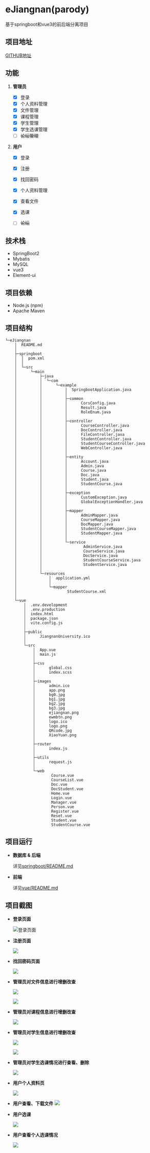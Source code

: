 # eJiangnan(parody)

基于springboot和vue3的前后端分离项目


## 项目地址

[GITHUB地址](https://github.com/tinsyding/ejiangnan)


## 功能


1. **管理员**

    - [x] 登录
    - [x] 个人资料管理
    - [x] 文件管理
    - [x] 课程管理
    - [x] 学生管理
    - [x] 学生选课管理
    - [ ] ~~论坛管理~~

2. **用户**

    - [x] 登录
    - [x] 注册
    - [x] 找回密码
    - [x] 个人资料管理
    - [x] 查看文件
    - [x] 选课 
    - [ ] ~~论坛~~


## 技术栈

- SpringBoot2
- Mybatis
- MySQL
- vue3
- Element-ui


## 项目依赖

- Node.js (npm)
- Apache Maven

## 项目结构

    └─eJiangnan
        │  README.md
        │
        ├─springboot
        │  │  pom.xml
        │  │
        │  └─src
        │      └─main
        │          ├─java
        │          │  └─com
        │          │      └─example
        │          │          │  SpringbootApplication.java
        │          │          │
        │          │          ├─common
        │          │          │      CorsConfig.java
        │          │          │      Result.java
        │          │          │      RoleEnum.java
        │          │          │
        │          │          ├─controller
        │          │          │      CourseController.java
        │          │          │      DocController.java
        │          │          │      FileController.java
        │          │          │      StudentController.java
        │          │          │      StudentCourseController.java
        │          │          │      WebController.java
        │          │          │
        │          │          ├─entity
        │          │          │      Account.java
        │          │          │      Admin.java
        │          │          │      Course.java
        │          │          │      Doc.java
        │          │          │      Student.java
        │          │          │      StudentCourse.java
        │          │          │
        │          │          ├─exception
        │          │          │      CustomException.java
        │          │          │      GlobalExceptionHandler.java
        │          │          │
        │          │          ├─mapper
        │          │          │      AdminMapper.java
        │          │          │      CourseMapper.java
        │          │          │      DocMapper.java
        │          │          │      StudentCourseMapper.java
        │          │          │      StudentMapper.java
        │          │          │
        │          │          └─service
        │          │                  AdminService.java
        │          │                  CourseService.java
        │          │                  DocService.java
        │          │                  StudentCourseService.java
        │          │                  StudentService.java
        │          │
        │          └─resources
        │              │  application.yml
        │              │
        │              └─mapper
        │                      StudentCourse.xml
        │
        └─vue
            │  .env.development
            │  .env.production
            │  index.html
            │  package.json
            │  vite.config.js
            │
            ├─public
            │      JiangnanUniversity.ico
            │
            └─src
                │  App.vue
                │  main.js
                │
                ├─css
                │      global.css
                │      index.scss
                │
                ├─images
                │      admin.ico
                │      app.png
                │      bg0.jpg
                │      bg1.jpg
                │      bg2.jpg
                │      bg3.jpg
                │      ejiangnan.png
                │      ewmbtn.png
                │      logo.ico
                │      logo.png
                │      QRcode.jpg
                │      XiaoYuan.png
                │
                ├─router
                │      index.js
                │
                ├─utils
                │      request.js
                │
                └─web
                        Course.vue
                        CourseList.vue
                        Doc.vue
                        DocStudent.vue
                        Home.vue
                        Login.vue
                        Manager.vue
                        Person.vue
                        Register.vue
                        Reset.vue
                        Student.vue
                        StudentCourse.vue


##  项目运行

- **数据库 & 后端**

    详见[springboot/README.md](springboot/README.md)

- **前端**
    
    详见[vue/README.md](vue/README.md)


## 项目截图

- **登录页面**

  ![登录页面](TEMP/images/1.png)

- **注册页面**

  ![](TEMP/images/2.png)

- **找回密码页面**

  ![](TEMP/images/3.png)

- **管理员对文件信息进行增删改查**

  ![](TEMP/images/4.png)

  ![](TEMP/images/5.png)

- **管理员对课程信息进行增删改查**

  ![](TEMP/images/6.png)

- **管理员对学生信息进行增删改查**

  ![](TEMP/images/7.png)

  ![](TEMP/images/8.png)

- **管理员对学生选课情况进行查看、删除**

  ![](TEMP/images/14.png)

- **用户个人资料页**

  ![](TEMP/images/9.png)

- **用户查看、下载文件**
  ![](TEMP/images/10.png)

- **用户选课**

  ![](TEMP/images/11.png)

- **用户查看个人选课情况**

  ![](TEMP/images/12.png)
